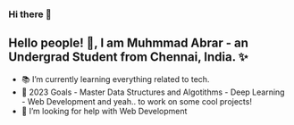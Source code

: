 ### Hi there 👋

<!--
**MuhmmadAbrar/MuhmmadAbrar** is a ✨ _special_ ✨ repository because its `README.md` (this file) appears on your GitHub profile.

Here are some ideas to get you started:

- 🔭 I’m currently working on ...
- 🌱 I’m currently learning ...
- 👯 I’m looking to collaborate on ...
- 🤔 I’m looking for help with ...
- 💬 Ask me about ...
- 📫 How to reach me: ...
- 😄 Pronouns: ...
- ⚡ Fun fact: ...
-->
##   Hello people! :raised_hands:, I am Muhmmad Abrar - an Undergrad Student from Chennai, India. ✨

- 📚 I’m currently learning everything related to tech.
- 🥅 2023 Goals - Master Data Structures and Algotithms - Deep Learning - Web Development and yeah.. to work on some cool projects!
- 🤔 I’m looking for help with Web Development

<br />


